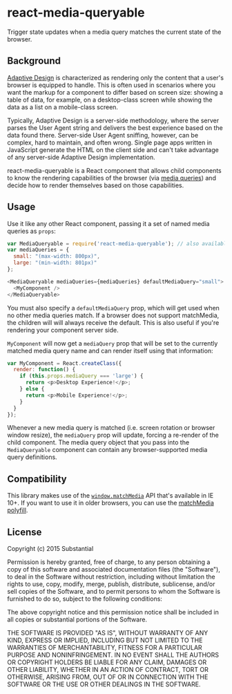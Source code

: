 react-media-queryable
=====================

Trigger state updates when a media query matches the current state of the browser.

Background
----------

[Adaptive Design](https://developer.mozilla.org/en-US/Apps/Design/UI_layout_basics/Responsive_design_versus_adaptive_design)
is characterized as rendering only the content that a user's browser is equipped to handle. This is often used in scenarios where you want the markup for a component to differ based on screen size: showing a table of data, for example, on a desktop-class screen while showing the data as a list on a mobile-class screen.

Typically, Adaptive Design is a server-side methodology, where the server parses the User Agent string and delivers the best experience based on the data found there. Server-side User Agent sniffing, however, can be complex, hard to maintain, and often wrong. Single page apps written in JavaScript generate the HTML on the client side and can't take advantage of any server-side Adaptive Design implementation.

react-media-queryable is a React component that allows child components to know the rendering capabilities of the browser (via [media queries](https://developer.mozilla.org/en-US/docs/Web/Guide/CSS/Media_queries)) and decide how to render themselves based on those capabilities.

Usage
-----

Use it like any other React component, passing it a set of named media queries as `props`:

```js
var MediaQueryable = require('react-media-queryable'); // also available via amd define or window global
var mediaQueries = {
  small: "(max-width: 800px)",
  large: "(min-width: 801px)"
};

<MediaQueryable mediaQueries={mediaQueries} defaultMediaQuery="small">
  <MyComponent />
</MediaQueryable>
```

You must also specify a `defaultMediaQuery` prop, which will get used when no
other media queries match. If a browser does not support matchMedia, the
children will will always receive the default. This is also useful if you're
rendering your component server side.

`MyComponent` will now get a `mediaQuery` prop that will be set to the currently matched media query name and can render itself using that information:

```js
var MyComponent = React.createClass({
  render: function() {
    if (this.props.mediaQuery === 'large') {
      return <p>Desktop Experience!</p>;
    } else {
      return <p>Mobile Experience!</p>;
    }
  }
});
```

Whenever a new media query is matched (i.e. screen rotation or browser window resize), the `mediaQuery` prop will update, forcing a re-render of the child component. The media query object that you pass into the `MediaQueryable` component can contain any browser-supported media query definitions.

Compatibility
-------------

This library makes use of the [`window.matchMedia`](https://developer.mozilla.org/en-US/docs/Web/API/Window/matchMedia) API that's available in IE 10+. If you want to use it in older browsers, you can use the [matchMedia polyfill](https://github.com/paulirish/matchMedia.js/).

License
-------
Copyright (c) 2015 Substantial

Permission is hereby granted, free of charge, to any person obtaining a copy of this software and associated documentation files (the "Software"), to deal in the Software without restriction, including without limitation the rights to use, copy, modify, merge, publish, distribute, sublicense, and/or sell copies of the Software, and to permit persons to whom the Software is furnished to do so, subject to the following conditions:

The above copyright notice and this permission notice shall be included in all copies or substantial portions of the Software.

THE SOFTWARE IS PROVIDED "AS IS", WITHOUT WARRANTY OF ANY KIND, EXPRESS OR IMPLIED, INCLUDING BUT NOT LIMITED TO THE WARRANTIES OF MERCHANTABILITY, FITNESS FOR A PARTICULAR PURPOSE AND NONINFRINGEMENT. IN NO EVENT SHALL THE AUTHORS OR COPYRIGHT HOLDERS BE LIABLE FOR ANY CLAIM, DAMAGES OR OTHER LIABILITY, WHETHER IN AN ACTION OF CONTRACT, TORT OR OTHERWISE, ARISING FROM, OUT OF OR IN CONNECTION WITH THE SOFTWARE OR THE USE OR OTHER DEALINGS IN THE SOFTWARE.
